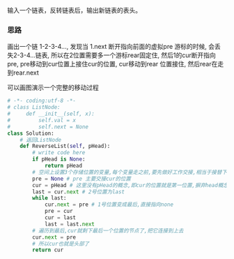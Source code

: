 输入一个链表，反转链表后，输出新链表的表头。

### 思路

画出一个链 1-2-3-4..., 发现当 1.next 断开指向前面的虚拟pre 游标的时候, 会丢失2-3-4...链表, 所以在2位置需要多一个游标rear固定住, 然后1的cur断开指向 pre, pre移动到cur位置上接住cur的位置, cur移动到rear 位置接住, 然后rear在走到rear.next

可以画图演示一个完整的移动过程

```python
# -*- coding:utf-8 -*-
# class ListNode:
#     def __init__(self, x):
#         self.val = x
#         self.next = None
class Solution:
    # 返回ListNode
    def ReverseList(self, pHead):
        # write code here
        if pHead is None:
            return pHead
        # 空间上设置3个存储位置的变量,每个变量走之前,要先做好工作交接,相当于接替下个变量之前,要有另一个变量把位置补上.
        pre = None # pre 主要交接cur的位置
        cur = pHead # 这里没有pHead的概念,即cur的位置就是第一位置,摒弃head概念
        last = cur.next # 2号位置为last
        while last:
            cur.next = pre # 1号位置变成最后,直接指向none
            pre = cur
            cur = last
            last = last.next
        # 遍历到最后,cur就剩下最后一个位置的节点了,把它连接到上去
        cur.next = pre
        # 所以cur也就是头部了
        return cur
```

